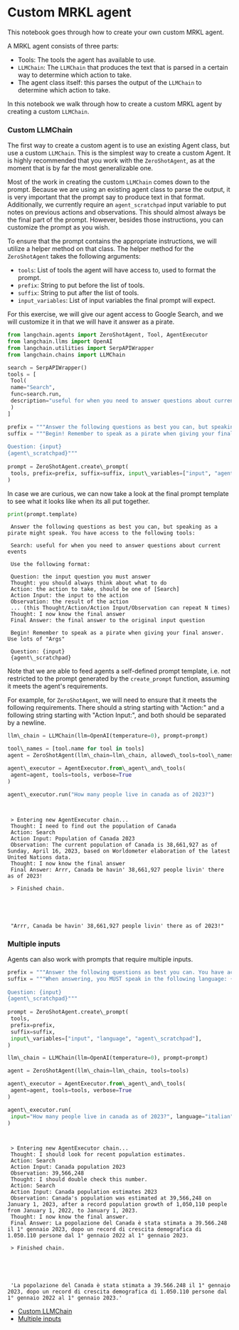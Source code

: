 # Custom MRKL agent

This notebook goes through how to create your own custom MRKL agent.

A MRKL agent consists of three parts:

- Tools: The tools the agent has available to use.
- `LLMChain`: The `LLMChain` that produces the text that is parsed in a certain way to determine which action to take.
- The agent class itself: this parses the output of the `LLMChain` to determine which action to take.

In this notebook we walk through how to create a custom MRKL agent by creating a custom `LLMChain`.

### Custom LLMChain[​](#custom-llmchain "Direct link to Custom LLMChain")

The first way to create a custom agent is to use an existing Agent class, but use a custom `LLMChain`. This is the simplest way to create a custom Agent. It is highly recommended that you work with the `ZeroShotAgent`, as at the moment that is by far the most generalizable one.

Most of the work in creating the custom `LLMChain` comes down to the prompt. Because we are using an existing agent class to parse the output, it is very important that the prompt say to produce text in that format. Additionally, we currently require an `agent_scratchpad` input variable to put notes on previous actions and observations. This should almost always be the final part of the prompt. However, besides those instructions, you can customize the prompt as you wish.

To ensure that the prompt contains the appropriate instructions, we will utilize a helper method on that class. The helper method for the `ZeroShotAgent` takes the following arguments:

- `tools`: List of tools the agent will have access to, used to format the prompt.
- `prefix`: String to put before the list of tools.
- `suffix`: String to put after the list of tools.
- `input_variables`: List of input variables the final prompt will expect.

For this exercise, we will give our agent access to Google Search, and we will customize it in that we will have it answer as a pirate.

```python
from langchain.agents import ZeroShotAgent, Tool, AgentExecutor  
from langchain.llms import OpenAI  
from langchain.utilities import SerpAPIWrapper  
from langchain.chains import LLMChain  

```

```python
search = SerpAPIWrapper()  
tools = [  
 Tool(  
 name="Search",  
 func=search.run,  
 description="useful for when you need to answer questions about current events",  
 )  
]  

```

```python
prefix = """Answer the following questions as best you can, but speaking as a pirate might speak. You have access to the following tools:"""  
suffix = """Begin! Remember to speak as a pirate when giving your final answer. Use lots of "Args"  
  
Question: {input}  
{agent\_scratchpad}"""  
  
prompt = ZeroShotAgent.create\_prompt(  
 tools, prefix=prefix, suffix=suffix, input\_variables=["input", "agent\_scratchpad"]  
)  

```

In case we are curious, we can now take a look at the final prompt template to see what it looks like when its all put together.

```python
print(prompt.template)  

```

```text
 Answer the following questions as best you can, but speaking as a pirate might speak. You have access to the following tools:  
   
 Search: useful for when you need to answer questions about current events  
   
 Use the following format:  
   
 Question: the input question you must answer  
 Thought: you should always think about what to do  
 Action: the action to take, should be one of [Search]  
 Action Input: the input to the action  
 Observation: the result of the action  
 ... (this Thought/Action/Action Input/Observation can repeat N times)  
 Thought: I now know the final answer  
 Final Answer: the final answer to the original input question  
   
 Begin! Remember to speak as a pirate when giving your final answer. Use lots of "Args"  
   
 Question: {input}  
 {agent\_scratchpad}  

```

Note that we are able to feed agents a self-defined prompt template, i.e. not restricted to the prompt generated by the `create_prompt` function, assuming it meets the agent's requirements.

For example, for `ZeroShotAgent`, we will need to ensure that it meets the following requirements. There should a string starting with "Action:" and a following string starting with "Action Input:", and both should be separated by a newline.

```python
llm\_chain = LLMChain(llm=OpenAI(temperature=0), prompt=prompt)  

```

```python
tool\_names = [tool.name for tool in tools]  
agent = ZeroShotAgent(llm\_chain=llm\_chain, allowed\_tools=tool\_names)  

```

```python
agent\_executor = AgentExecutor.from\_agent\_and\_tools(  
 agent=agent, tools=tools, verbose=True  
)  

```

```python
agent\_executor.run("How many people live in canada as of 2023?")  

```

```text
   
   
 > Entering new AgentExecutor chain...  
 Thought: I need to find out the population of Canada  
 Action: Search  
 Action Input: Population of Canada 2023  
 Observation: The current population of Canada is 38,661,927 as of Sunday, April 16, 2023, based on Worldometer elaboration of the latest United Nations data.  
 Thought: I now know the final answer  
 Final Answer: Arrr, Canada be havin' 38,661,927 people livin' there as of 2023!  
   
 > Finished chain.  
  
  
  
  
  
 "Arrr, Canada be havin' 38,661,927 people livin' there as of 2023!"  

```

### Multiple inputs[​](#multiple-inputs "Direct link to Multiple inputs")

Agents can also work with prompts that require multiple inputs.

```python
prefix = """Answer the following questions as best you can. You have access to the following tools:"""  
suffix = """When answering, you MUST speak in the following language: {language}.  
  
Question: {input}  
{agent\_scratchpad}"""  
  
prompt = ZeroShotAgent.create\_prompt(  
 tools,  
 prefix=prefix,  
 suffix=suffix,  
 input\_variables=["input", "language", "agent\_scratchpad"],  
)  

```

```python
llm\_chain = LLMChain(llm=OpenAI(temperature=0), prompt=prompt)  

```

```python
agent = ZeroShotAgent(llm\_chain=llm\_chain, tools=tools)  

```

```python
agent\_executor = AgentExecutor.from\_agent\_and\_tools(  
 agent=agent, tools=tools, verbose=True  
)  

```

```python
agent\_executor.run(  
 input="How many people live in canada as of 2023?", language="italian"  
)  

```

```text
   
   
 > Entering new AgentExecutor chain...  
 Thought: I should look for recent population estimates.  
 Action: Search  
 Action Input: Canada population 2023  
 Observation: 39,566,248  
 Thought: I should double check this number.  
 Action: Search  
 Action Input: Canada population estimates 2023  
 Observation: Canada's population was estimated at 39,566,248 on January 1, 2023, after a record population growth of 1,050,110 people from January 1, 2022, to January 1, 2023.  
 Thought: I now know the final answer.  
 Final Answer: La popolazione del Canada è stata stimata a 39.566.248 il 1° gennaio 2023, dopo un record di crescita demografica di 1.050.110 persone dal 1° gennaio 2022 al 1° gennaio 2023.  
   
 > Finished chain.  
  
  
  
  
  
 'La popolazione del Canada è stata stimata a 39.566.248 il 1° gennaio 2023, dopo un record di crescita demografica di 1.050.110 persone dal 1° gennaio 2022 al 1° gennaio 2023.'  

```

- [Custom LLMChain](#custom-llmchain)
- [Multiple inputs](#multiple-inputs)
